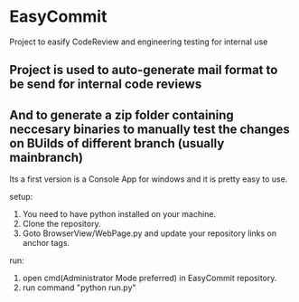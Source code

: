 # EasyCommit
Project to easify CodeReview and engineering testing for internal use

## Project is used to auto-generate mail format to be send for internal code reviews
## And to generate a zip folder containing neccesary binaries to manually test the changes on BUilds of different branch (usually mainbranch)

Its a first version is a Console App for windows and it is pretty easy to use.

setup:
1. You need to have python installed on your machine.
2. Clone the repository.
3. Goto BrowserView/WebPage.py and update your repository links on anchor tags.

run:
1. open cmd(Administrator Mode preferred) in EasyCommit repository.
2. run command "python run.py"

